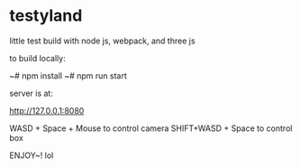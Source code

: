 # testyland
little test build with node js, webpack, and three js

to build locally:

~# npm install
~# npm run start

server is at:

http://127.0.0.1:8080

WASD + Space + Mouse to control camera
SHIFT+WASD + Space to control box

ENJOY~! lol